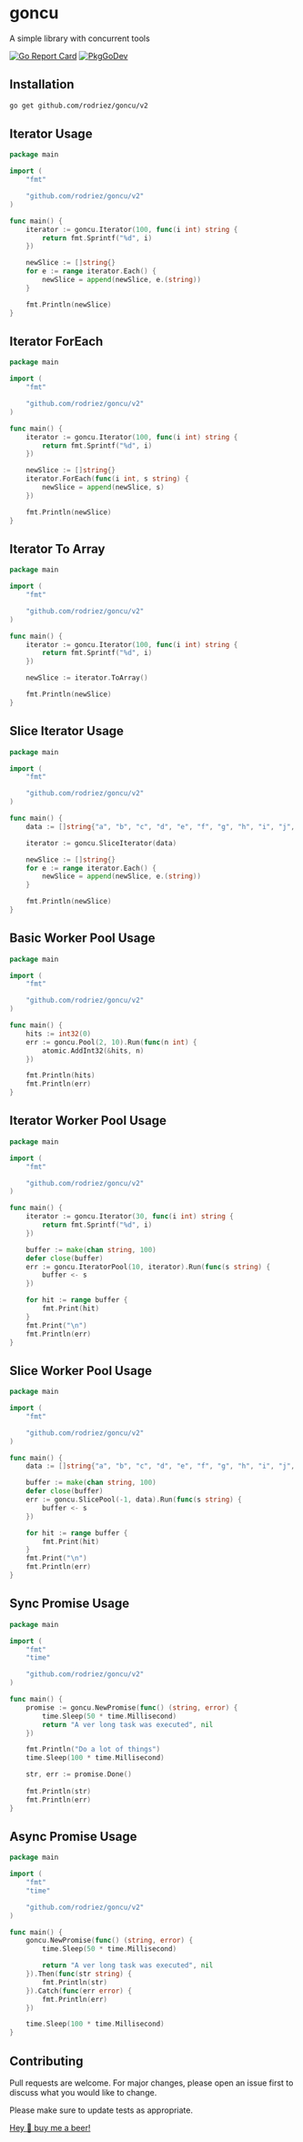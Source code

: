 # goncu
A simple library with concurrent tools

[![Go Report Card](https://goreportcard.com/badge/github.com/rodriez/goncu/v2)](https://goreportcard.com/report/github.com/rodriez/goncu/v2)   [![PkgGoDev](https://pkg.go.dev/badge/github.com/rodriez/goncu/goncu/v2)](https://pkg.go.dev/github.com/rodriez/goncu/v2)

## Installation

```bash
go get github.com/rodriez/goncu/v2
```

## Iterator Usage
```go
package main

import (
	"fmt"

	"github.com/rodriez/goncu/v2"
)

func main() {
	iterator := goncu.Iterator(100, func(i int) string {
		return fmt.Sprintf("%d", i)
	})

	newSlice := []string{}
	for e := range iterator.Each() {
		newSlice = append(newSlice, e.(string))
	}

	fmt.Println(newSlice)
}
```

## Iterator ForEach 
```go
package main

import (
	"fmt"

	"github.com/rodriez/goncu/v2"
)

func main() {
	iterator := goncu.Iterator(100, func(i int) string {
		return fmt.Sprintf("%d", i)
	})

	newSlice := []string{}
	iterator.ForEach(func(i int, s string) {
		newSlice = append(newSlice, s)
	})

	fmt.Println(newSlice)
}
```

## Iterator To Array 
```go
package main

import (
	"fmt"

	"github.com/rodriez/goncu/v2"
)

func main() {
	iterator := goncu.Iterator(100, func(i int) string {
		return fmt.Sprintf("%d", i)
	})

	newSlice := iterator.ToArray()

	fmt.Println(newSlice)
}
```

## Slice Iterator Usage
```go
package main

import (
	"fmt"

	"github.com/rodriez/goncu/v2"
)

func main() {
	data := []string{"a", "b", "c", "d", "e", "f", "g", "h", "i", "j", "k", "l"}

	iterator := goncu.SliceIterator(data)

	newSlice := []string{}
	for e := range iterator.Each() {
		newSlice = append(newSlice, e.(string))
	}

	fmt.Println(newSlice)
}
```

## Basic Worker Pool Usage
```go
package main

import (
	"fmt"

	"github.com/rodriez/goncu/v2"
)

func main() {
	hits := int32(0)
	err := goncu.Pool(2, 10).Run(func(n int) {
		atomic.AddInt32(&hits, n)
	})

    fmt.Println(hits)
    fmt.Println(err)
}
```

## Iterator Worker Pool Usage
```go
package main

import (
	"fmt"

	"github.com/rodriez/goncu/v2"
)

func main() {
	iterator := goncu.Iterator(30, func(i int) string {
		return fmt.Sprintf("%d", i)
	})

	buffer := make(chan string, 100)
	defer close(buffer)
	err := goncu.IteratorPool(10, iterator).Run(func(s string) {
		buffer <- s
	})

	for hit := range buffer {
		fmt.Print(hit)
	}
	fmt.Print("\n")
    fmt.Println(err)
}
```

## Slice Worker Pool Usage
```go
package main

import (
	"fmt"

	"github.com/rodriez/goncu/v2"
)

func main() {
	data := []string{"a", "b", "c", "d", "e", "f", "g", "h", "i", "j", "k", "l"}

	buffer := make(chan string, 100)
	defer close(buffer)
	err := goncu.SlicePool(-1, data).Run(func(s string) {
		buffer <- s
	})

	for hit := range buffer {
		fmt.Print(hit)
	}
	fmt.Print("\n")
    fmt.Println(err)
}
```

## Sync Promise Usage
```go
package main

import (
	"fmt"
	"time"

	"github.com/rodriez/goncu/v2"
)

func main() {
	promise := goncu.NewPromise(func() (string, error) {
		time.Sleep(50 * time.Millisecond)
		return "A ver long task was executed", nil
	})

	fmt.Println("Do a lot of things")
	time.Sleep(100 * time.Millisecond)

	str, err := promise.Done()
	
   	fmt.Println(str)
   	fmt.Println(err)
}
```

## Async Promise Usage
```go
package main

import (
	"fmt"
	"time"

	"github.com/rodriez/goncu/v2"
)

func main() {
	goncu.NewPromise(func() (string, error) {
		time.Sleep(50 * time.Millisecond)

		return "A ver long task was executed", nil
	}).Then(func(str string) {
		fmt.Println(str)
	}).Catch(func(err error) {
		fmt.Println(err)
	})

	time.Sleep(100 * time.Millisecond)
}
```

## Contributing
Pull requests are welcome. For major changes, please open an issue first to discuss what you would like to change.

Please make sure to update tests as appropriate.

[Hey 👋 buy me a beer! ](https://www.buymeacoffee.com/rodriez)
